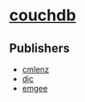 # [couchdb](https://pypi.org/project/couchdb)



## Publishers
- [cmlenz](https://pypi.org/user/cmlenz)
- [djc](https://pypi.org/user/djc)
- [emgee](https://pypi.org/user/emgee)

